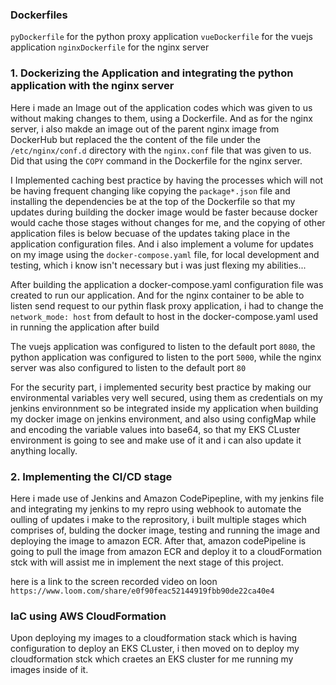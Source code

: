 ### Dockerfiles

`pyDockerfile` for the python proxy application
`vueDockerfile` for the vuejs application
`nginxDockerfile` for the nginx server

### 1. Dockerizing the Application and integrating the python application with the nginx server

Here i made an Image out of the application codes which was given to us without making changes to them, using a Dockerfile.
And as for the nginx server, i also makde an image out of the parent nginx image from DockerHub but replaced the the content of the file under the `/etc/nginx/conf.d` directory with the `nginx.conf` file that was given to us. Did that using the `COPY` command in the Dockerfile for the nginx server.

I Implemented caching best practice by having the processes which will not be having frequent changing like copying the `package*.json` file and installing the dependencies be at the top of the Dockerfile so that my updates during building the docker image would be faster because docker would cache those stages without changes for me, and the copying of other application files is below becuase of the updates taking place in the application configuration files. And i also implement a volume for updates on my image using the `docker-compose.yaml` file, for local development and testing, which i know isn't necessary but i was just flexing my abilities...

After building the application a docker-compose.yaml configuration file was created to run our application. And for the nginx container to be able to listen send request to our pythin flask proxy application, i had to change the `network_mode: host` from default to host in the docker-compose.yaml used in running the application after build

The vuejs application was configured to listen to the default port `8080`, the python application was configured to listen to the port `5000`, while the nginx server was also configured to listen to the default port `80`

For the security part, i implemented security best practice by making our environmental variables very well secured, using them as credentials on my jenkins environnment so be integrated inside my application when building my docker image on jenkins environment, and also using configMap while and encoding the variable values into base64, so that my EKS CLuster environment is going to see and make use of it and i can also update it anything locally.


### 2. Implementing the CI/CD stage

Here i made use of Jenkins and Amazon CodePipepline, with my jenkins file and integrating my jenkins to my repro using webhook to automate the oulling of updates i make to the reprository, i built multiple stages which comprises of, bulding the docker image, testing and running the image and deploying the image to amazon ECR. After that, amazon codePipeline is going to pull the image from amazon ECR and deploy it to a cloudFormation stck with will assist me in implement the next stage of this project.

here is a link to the screen recorded video on loon `https://www.loom.com/share/e0f90feac52144919fbb90de22ca40e4`


### IaC using AWS CloudFormation

Upon deploying my images to a cloudformation stack which is having configuration to deploy an EKS CLuster, i then moved on to deploy my cloudformation stck which craetes an EKS cluster for me running my images inside of it.